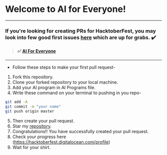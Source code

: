 # Welcome to AI for Everyone!

---

### If you're looking for creating PRs for HacktoberFest, **you may look into few good first issues [here](https://github.com/Hemanth987/AI_For_Everyone)** which are up for grabs. :heavy_check_mark:

> #### :white_check_mark: [AI For Everyone](https://github.com/Hemanth987/AI_For_Everyone)

---

* Follow these steps to make your first pull request-

1. Fork this repository.
2. Clone your forked repository to your local machine.
3. Add your AI program in AI Programs file.
4. Write these command on your terminal to pushing in you repo-

```bash
git add -A
git commit -m "your name"
git push origin master
```

5. Then create your pull request.
6. Star my [repository](https://github.com/Hemanth987/AI_For_Everyone).
7. Congratulations!! You have successfully created your pull request.
8. Check your progress here (https://hacktoberfest.digitalocean.com/profile)
9. Wait for your shirt.
